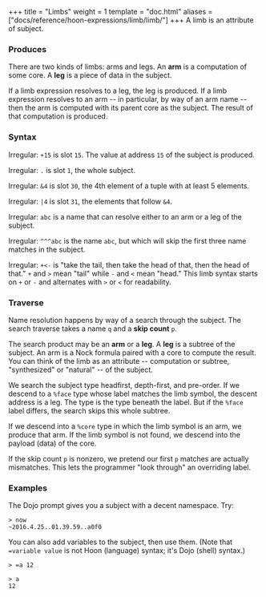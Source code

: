+++
title = "Limbs"
weight = 1
template = "doc.html"
aliases = ["docs/reference/hoon-expressions/limb/limb/"]
+++
A limb is an attribute of subject.

### Produces

There are two kinds of limbs: arms and legs.  An **arm** is a computation of some core.  A **leg** is a piece of data in the subject.

If a limb expression resolves to a leg, the leg is produced.  If a limb expression resolves to an arm -- in particular, by way of an arm name -- then the arm is computed with its parent core as the subject.  The result of that computation is produced.

### Syntax

Irregular: `+15` is slot `15`.  The value at address `15` of the subject is produced.

Irregular: `.` is slot `1`, the whole subject.

Irregular: `&4` is slot `30`, the 4th element of a tuple with at least 5 elements.

Irregular: `|4` is slot `31`, the elements that follow `&4`.

Irregular: `abc` is a name that can resolve either to an arm or a leg of the subject.

Irregular: `^^^abc` is the name `abc`, but which will skip the first three name matches in the subject.

Irregular: `+<-` is "take the tail, then take the head of that, then the head of that." `+` and `>` mean "tail" while `-` and `<` mean "head." This limb syntax starts on `+` or `-` and alternates with `>` or `<` for readability.

### Traverse

Name resolution happens by way of a search through the subject. The search traverse takes a name `q` and a **skip count** `p`.

The search product may be an **arm** or a **leg**.  A **leg** is a subtree of the subject.  An arm is a Nock formula paired with a core to compute the result.  You can think of the limb as an attribute -- computation or subtree, "synthesized" or "natural"
-- of the subject.

We search the subject type headfirst, depth-first, and pre-order.
If we descend to a `%face` type whose label matches the limb
symbol, the descent address is a leg.   The type is the type
beneath the label.  But if the `%face` label differs, the search
skips this whole subtree.

If we descend into a `%core` type in which the limb symbol is an
arm, we produce that arm.  If the limb symbol is not found, we
descend into the payload (data) of the core.

If the skip count `p` is nonzero, we pretend our first `p`
matches are actually mismatches.  This lets the programmer "look
through" an overriding label.

### Examples

The Dojo prompt gives you a subject with a decent namespace.
Try:

```
> now
~2016.4.25..01.39.59..a0f0
```

You can also add variables to the subject, then use them.  (Note
that `=variable value` is not Hoon (language) syntax; it's Dojo
(shell) syntax.)

```
> =a 12

> a
12
```
